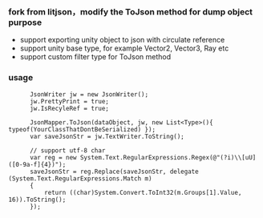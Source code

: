 ### fork from litjson，modify the ToJson method for dump object purpose
* support exporting unity object to json with circulate reference
* support unity base type, for example Vector2, Vector3, Ray etc
* support custom filter type for ToJson method

### usage
```
      JsonWriter jw = new JsonWriter();
      jw.PrettyPrint = true;
      jw.IsRecyleRef = true;
      
      JsonMapper.ToJson(dataObject, jw, new List<Type>(){ typeof(YourClassThatDontBeSerialized) });
      var saveJsonStr = jw.TextWriter.ToString();
      
      // support utf-8 char
      var reg = new System.Text.RegularExpressions.Regex(@"(?i)\\[uU]([0-9a-f]{4})");
      saveJsonStr = reg.Replace(saveJsonStr, delegate (System.Text.RegularExpressions.Match m)
      {
          return ((char)System.Convert.ToInt32(m.Groups[1].Value, 16)).ToString();
      });
```
